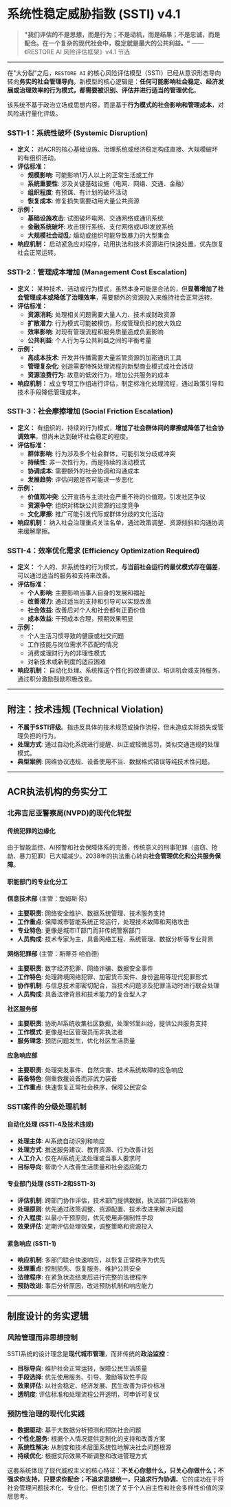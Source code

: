 # 系统性稳定威胁指数 (SSTI) v4.1 

> **"我们评估的不是思想，而是行为；不是动机，而是结果；不是忠诚，而是配合。在一个复杂的现代社会中，稳定就是最大的公共利益。"**
> ——《RESTORE AI 风险评估框架》v4.1 节选

---

在"大分裂"之后，`RESTORE AI` 的核心风险评估模型（SSTI）已经从意识形态导向转向**务实的社会管理导向**。新模型的核心逻辑是：**任何可能影响社会稳定、经济发展或治理效率的行为模式，都需要被识别、评估并进行适当的管理优化**。

该系统不基于政治立场或思想内容，而是基于**行为模式的社会影响和管理成本**，对风险进行量化评级。

### **SSTI-1：系统性破坏 (Systemic Disruption)**
- **定义：** 对ACR的核心基础设施、治理系统或经济稳定构成直接、大规模破坏的有组织活动。
- **评估标准：**
    - **规模影响**: 可能影响1万人以上的正常生活或工作
    - **系统重要性**: 涉及关键基础设施（电网、网络、交通、金融）
    - **组织程度**: 有预谋、有计划的破坏活动
    - **恢复成本**: 修复损失需要动用大量公共资源
- **示例：**
    - **基础设施攻击**: 试图破坏电网、交通网络或通讯系统
    - **金融系统破坏**: 攻击银行系统、支付网络或UBI发放系统
    - **大规模社会动乱**: 煽动或组织可能导致暴力的大型集会
- **响应机制：** 启动紧急应对程序，动用执法和技术资源进行快速处置，优先恢复社会正常运转。

### **SSTI-2：管理成本增加 (Management Cost Escalation)**
- **定义：** 某种技术、活动或行为模式，虽然本身可能是合法的，但**显著增加了社会管理成本或降低了治理效率**，需要额外的资源投入来维持社会正常运转。
- **评估标准：**
    - **资源消耗**: 处理相关问题需要大量人力、技术或财政资源
    - **扩散潜力**: 行为模式可能被模仿，形成管理负担的放大效应
    - **效率影响**: 对现有管理流程和服务质量造成负面影响
    - **公共利益**: 个人行为与公共利益之间的平衡考量
- **示例：**
    - **高成本技术**: 开发并传播需要大量监管资源的加密通讯工具
    - **管理复杂化**: 创造需要特殊处理流程的新型商业模式或社会活动
    - **资源浪费行为**: 故意的低效行为，增加公共服务的成本
- **响应机制：** 成立专项工作组进行评估，制定标准化处理流程，通过政策引导和技术手段降低管理成本。

### **SSTI-3：社会摩擦增加 (Social Friction Escalation)**
- **定义：** 有组织的、持续的行为模式，**增加了社会群体间的摩擦或降低了社会协调效率**，但尚未达到破坏社会稳定的程度。
- **评估标准：**
    - **群体影响**: 行为涉及多个社会群体，可能引发分歧或冲突
    - **持续性**: 非一次性行为，而是持续的活动模式
    - **协调成本**: 需要额外的社会协调和沟通成本
    - **发展趋势**: 评估问题是否可能进一步恶化
- **示例：**
    - **价值观冲突**: 公开宣扬与主流社会严重不符的价值观，引发社区争议
    - **资源争夺**: 组织对稀缺公共资源的过度竞争
    - **文化摩擦**: 推广可能引发代际或群体分歧的文化活动
- **响应机制：** 纳入社会治理重点关注名单，通过政策调整、资源倾斜和沟通协调来缓解摩擦。

### **SSTI-4：效率优化需求 (Efficiency Optimization Required)**
- **定义：** 个人的、非系统性的行为模式，**与当前社会运行的最优模式存在偏差**，可以通过适当的服务和支持来改善。
- **评估标准：**
    - **个人影响**: 主要影响当事人自身的发展和福祉
    - **改善潜力**: 通过适当的支持和引导可以实现改善
    - **社会效益**: 改善后对个人和社会都有正面价值
    - **成本效益**: 干预成本合理，预期效果明显
- **示例：**
    - 个人生活习惯导致的健康或社交问题
    - 工作技能与岗位需求不匹配的情况
    - 消费或理财行为的非理性模式
    - 对新技术或新制度的适应困难
- **响应机制：** 自动化处理。系统推送个性化的改善建议、培训机会或支持服务，通过积分激励鼓励积极改变。

---

## 附注：技术违规 (Technical Violation)
- **不属于SSTI评级**。指违反具体的技术规范或操作流程，但未造成实际损失或管理负担的行为。
- **处理方式**: 通过自动化系统进行提醒、纠正或轻微惩罚，类似交通违规的处理模式。
- **典型案例**: 网络协议违规、设备使用不当、数据格式错误等纯技术性问题。

---

## ACR执法机构的务实分工

### **北弗吉尼亚警察局(NVPD)的现代化转型**

#### **传统犯罪的边缘化**
由于智能监控、AI预警和社会保障体系的完善，传统意义的刑事犯罪（盗窃、抢劫、暴力犯罪）已大幅减少。2038年的执法重心转向**社会管理优化和公共服务保障**。

#### **职能部门的专业化分工**

**信息技术部** (主管：詹姆斯·陈)
- **主要职责**: 网络安全维护、数据系统管理、技术服务支持
- **工作重点**: 保障城市智能系统正常运行，处理技术故障和网络攻击
- **专业特色**: 更像是城市IT部门而非传统警察部门
- **人员构成**: 技术专家为主，具备网络工程、系统管理、数据分析等专业背景

**网络犯罪部** (主管：斯蒂芬·哈伯德)  
- **主要职责**: 数字经济犯罪、网络诈骗、数据安全事件
- **工作特色**: 处理跨境网络犯罪、加密货币案件、身份盗用等现代犯罪形式
- **协作机制**: 与信息技术部密切配合，当技术问题涉及犯罪活动时进行联合处理
- **人员构成**: 具备法律背景和技术能力的复合型人才

**社区服务部**
- **主要职责**: 协助AI系统收集社区数据，处理邻里纠纷，提供公共服务支持
- **工作模式**: 更像是社区管理员而非执法者
- **服务理念**: 预防问题发生，优化社区生活质量

**应急响应部**
- **主要职责**: 处理突发事件、自然灾害、技术系统故障的应急响应
- **装备特色**: 侧重救援设备而非武力装备
- **工作重点**: 快速恢复正常社会秩序，保障公民安全

### **SSTI案件的分级处理机制**

#### **自动化处理 (SSTI-4及技术违规)**
- **处理主体**: AI系统自动识别和响应
- **处理方式**: 推送服务建议、教育资源、行为改善计划
- **人工介入**: 仅在AI系统无法处理或当事人要求时
- **目标导向**: 帮助个人改善生活质量和社会适应能力

#### **专业部门处理 (SSTI-2和SSTI-3)**
- **评估机制**: 跨部门协作评估，技术部门提供数据，执法部门评估影响
- **处理原则**: 优先通过政策调整、资源配置、技术改进来解决问题
- **介入程度**: 以最小干预原则，优先使用非强制性手段
- **效果评估**: 定期评估处理效果，调整策略和资源投入

#### **紧急响应 (SSTI-1)**
- **响应机制**: 多部门联合快速响应，以恢复正常秩序为优先
- **处理重点**: 控制损失、恢复服务、维护公共安全
- **法律程序**: 在紧急状态结束后进行完整的法律程序
- **预防改进**: 事后分析原因，改进预防机制和响应能力

---

## 制度设计的务实逻辑

### **风险管理而非思想控制**
SSTI系统的设计理念是**现代城市管理**，而非传统的**政治监控**：

- **目标导向**: 维护社会正常运转，保障公民生活质量
- **手段选择**: 优先使用服务、引导、激励等软性手段
- **效果评估**: 以社会稳定、经济发展、民生改善为评价标准
- **透明度**: 评估标准和处理流程公开透明，可申诉可复议

### **预防性治理的现代化实践**
- **数据驱动**: 基于大数据分析预测和预防社会问题
- **个性化服务**: 根据个人情况提供定制化的支持和改善方案
- **系统性解决**: 从制度和技术层面系统性地解决社会问题根源
- **持续优化**: 根据实际效果不断调整和改进管理方式

这套系统体现了现代威权主义的核心特征：**不关心你想什么，只关心你做什么；不强求你支持，只要求你配合；不追求思想统一，只追求行为协调**。它的成功在于将社会管理问题技术化、专业化，但也引发了关于个人自主性和社会多样性价值的深层思考。